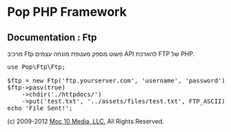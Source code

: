 Pop PHP Framework
=================

Documentation : Ftp
-------------------

מרכיב Ftp פשוט מספק מעטפת מונחה עצמים API להארכת FTP של PHP.


<pre>
use Pop\Ftp\Ftp;

$ftp = new Ftp('ftp.yourserver.com', 'username', 'password');
$ftp->pasv(true)
    ->chdir('./httpdocs/')
    ->put('test.txt', '../assets/files/test.txt', FTP_ASCII);
echo 'File Sent!';
</pre>

(c) 2009-2012 [Moc 10 Media, LLC.](http://www.moc10media.com) All Rights Reserved.
